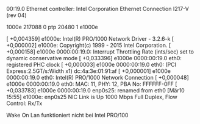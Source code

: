 00:19.0 Ethernet controller: Intel Corporation Ethernet Connection I217-V (rev 04)

1000e                217088  0
ptp                    20480  1 e1000e

[  +0,004359] e1000e: Intel(R) PRO/1000 Network Driver - 3.2.6-k
[  +0,000002] e1000e: Copyright(c) 1999 - 2015 Intel Corporation.
[  +0,000158] e1000e 0000:00:19.0: Interrupt Throttling Rate (ints/sec) set to dynamic conservative mode
[  +0,033396] e1000e 0000:00:19.0 eth0: registered PHC clock
[  +0,000003] e1000e 0000:00:19.0 eth0: (PCI Express:2.5GT/s:Width x1) dc:4a:3e:01:91:af
[  +0,000001] e1000e 0000:00:19.0 eth0: Intel(R) PRO/1000 Network Connection
[  +0,000048] e1000e 0000:00:19.0 eth0: MAC: 11, PHY: 12, PBA No: FFFFFF-0FF
[  +0,033783] e1000e 0000:00:19.0 enp0s25: renamed from eth0
[Mär10 15:55] e1000e: enp0s25 NIC Link is Up 1000 Mbps Full Duplex, Flow Control: Rx/Tx


Wake On Lan funktioniert nicht bei Intel PRO/100
